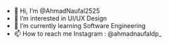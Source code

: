 - 👋 Hi, I’m @AhmadNaufal2525
- 👀 I’m interested in UI/UX Design
- 🌱 I’m currently learning Software Engineering
- 📫 How to reach me Instagram : @ahmadnaufaldp_

<!---
AhmadNaufal2525/AhmadNaufal2525 is a ✨ special ✨ repository because its `README.md` (this file) appears on your GitHub profile.
You can click the Preview link to take a look at your changes.
--->

